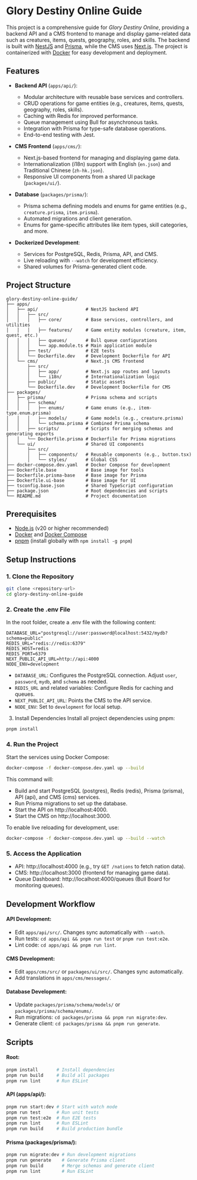 # Glory Destiny Online Guide

This project is a comprehensive guide for *Glory Destiny Online*, providing a backend API and a CMS frontend to manage and display game-related data such as creatures, items, quests, geography, roles, and skills. The backend is built with [NestJS](https://nestjs.com/) and [Prisma](https://www.prisma.io/), while the CMS uses [Next.js](https://nextjs.org/). The project is containerized with [Docker](https://www.docker.com/) for easy development and deployment.

## Features

- **Backend API** (`apps/api/`):
  - Modular architecture with reusable base services and controllers.
  - CRUD operations for game entities (e.g., creatures, items, quests, geography, roles, skills).
  - Caching with Redis for improved performance.
  - Queue management using Bull for asynchronous tasks.
  - Integration with Prisma for type-safe database operations.
  - End-to-end testing with Jest.

- **CMS Frontend** (`apps/cms/`):
  - Next.js-based frontend for managing and displaying game data.
  - Internationalization (i18n) support with English (`en.json`) and Traditional Chinese (`zh-hk.json`).
  - Responsive UI components from a shared UI package (`packages/ui/`).

- **Database** (`packages/prisma/`):
  - Prisma schema defining models and enums for game entities (e.g., `creature.prisma`, `item.prisma`).
  - Automated migrations and client generation.
  - Enums for game-specific attributes like item types, skill categories, and more.

- **Dockerized Development**:
  - Services for PostgreSQL, Redis, Prisma, API, and CMS.
  - Live reloading with `--watch` for development efficiency.
  - Shared volumes for Prisma-generated client code.

## Project Structure
```plaintext
glory-destiny-online-guide/
├── apps/
│   ├── api/                  # NestJS backend API
│   │   ├── src/
│   │   │   ├── core/         # Base services, controllers, and utilities
│   │   │   ├── features/     # Game entity modules (creature, item, quest, etc.)
│   │   │   ├── queues/       # Bull queue configurations
│   │   │   └── app.module.ts # Main application module
│   │   ├── test/             # E2E tests
│   │   └── Dockerfile.dev    # Development Dockerfile for API
│   └── cms/                  # Next.js CMS frontend
│       ├── src/
│       │   ├── app/          # Next.js app routes and layouts
│       │   └── i18n/         # Internationalization logic
│       ├── public/           # Static assets
│       └── Dockerfile.dev    # Development Dockerfile for CMS
├── packages/
│   ├── prisma/               # Prisma schema and scripts
│   │   ├── schema/
│   │   │   ├── enums/        # Game enums (e.g., item-type.enum.prisma)
│   │   │   ├── models/       # Game models (e.g., creature.prisma)
│   │   │   └── schema.prisma # Combined Prisma schema
│   │   ├── scripts/          # Scripts for merging schemas and generating exports
│   │   └── Dockerfile.prisma # Dockerfile for Prisma migrations
│   └── ui/                   # Shared UI components
│       ├── src/
│       │   ├── components/   # Reusable components (e.g., button.tsx)
│       │   └── styles/       # Global CSS
├── docker-compose.dev.yaml   # Docker Compose for development
├── Dockerfile.base           # Base image for tools
├── Dockerfile.prisma-base    # Base image for Prisma
├── Dockerfile.ui-base        # Base image for UI
├── tsconfig.base.json        # Shared TypeScript configuration
├── package.json              # Root dependencies and scripts
└── README.md                 # Project documentation
```

## Prerequisites

- [Node.js](https://nodejs.org/) (v20 or higher recommended)
- [Docker](https://www.docker.com/) and [Docker Compose](https://docs.docker.com/compose/)
- [pnpm](https://pnpm.io/) (install globally with `npm install -g pnpm`)

## Setup Instructions

### 1. Clone the Repository

```bash
git clone <repository-url>
cd glory-destiny-online-guide
```

### 2. Create the .env File
In the root folder, create a .env file with the following content:

```env
DATABASE_URL="postgresql://user:password@localhost:5432/mydb?schema=public"
REDIS_URL="redis://redis:6379"
REDIS_HOST=redis
REDIS_PORT=6379
NEXT_PUBLIC_API_URL=http://api:4000
NODE_ENV=development
```

- `DATABASE_URL`: Configures the PostgreSQL connection. Adjust `user`, `password`, `mydb`, and `schema` as needed.
- `REDIS_URL` and related variables: Configure Redis for caching and queues.
- `NEXT_PUBLIC_API_URL`: Points the CMS to the API service.
- `NODE_ENV`: Set to `development` for local setup.

3. Install Dependencies
Install all project dependencies using pnpm:

```bash
pnpm install
```

### 4. Run the Project
Start the services using Docker Compose:

```bash
docker-compose -f docker-compose.dev.yaml up --build
```

This command will:

- Build and start PostgreSQL (postgres), Redis (redis), Prisma (prisma), API (api), and CMS (cms) services.
- Run Prisma migrations to set up the database.
- Start the API on http://localhost:4000.
- Start the CMS on http://localhost:3000.

To enable live reloading for development, use:

```bash
docker-compose -f docker-compose.dev.yaml up --build --watch
```

### 5. Access the Application

- API: http://localhost:4000 (e.g., try `GET /nations` to fetch nation data).
- CMS: http://localhost:3000 (frontend for managing game data).
- Queue Dashboard: http://localhost:4000/queues (Bull Board for monitoring queues).

## Development Workflow

#### API Development:
- Edit `apps/api/src/`. Changes sync automatically with `--watch`.
- Run tests: `cd apps/api && pnpm run test` or `pnpm run test:e2e`.
- Lint code: `cd apps/api && pnpm run lint`.
#### CMS Development:
- Edit `apps/cms/src/` or `packages/ui/src/`. Changes sync automatically.
- Add translations in `apps/cms/messages/`.
#### Database Development:
- Update `packages/prisma/schema/models/` or `packages/prisma/schema/enums/`.
- Run migrations: `cd packages/prisma && pnpm run migrate:dev`.
- Generate client: `cd packages/prisma && pnpm run generate`.

## Scripts

#### Root:
```bash
pnpm install       # Install dependencies
pnpm run build     # Build all packages
pnpm run lint      # Run ESLint
```

#### API (apps/api/):
```bash
pnpm run start:dev # Start with watch mode
pnpm run test      # Run unit tests
pnpm run test:e2e  # Run E2E tests
pnpm run lint      # Run ESLint
pnpm run build     # Build production bundle
```

#### Prisma (packages/prisma/):
```bash
pnpm run migrate:dev # Run development migrations
pnpm run generate    # Generate Prisma client
pnpm run build       # Merge schemas and generate client
pnpm run lint        # Run ESLint
```